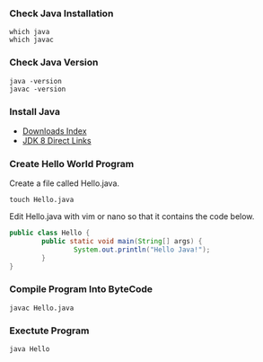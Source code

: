 
### Check Java Installation

```
which java
which javac 
```

### Check Java Version

```
java -version
javac -version
```

### Install Java 

* [Downloads Index](https://www.oracle.com/technetwork/java/javase/downloads/index.html)
* [JDK 8 Direct Links](https://www.oracle.com/technetwork/java/javase/downloads/jdk8-downloads-2133151.html)


### Create Hello World Program

Create a file called Hello.java.
```
touch Hello.java
```

Edit Hello.java with vim or nano so that it contains the code below.
```java
public class Hello {
        public static void main(String[] args) {
                System.out.println("Hello Java!");
        }
}
```

### Compile Program Into ByteCode

```
javac Hello.java
```


### Exectute Program 

```
java Hello
```